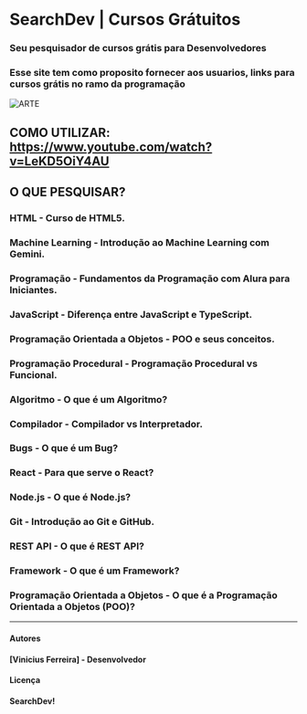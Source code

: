 # **SearchDev | Cursos Grátuitos**

### Seu pesquisador de cursos grátis para Desenvolvedores
### Esse site tem como proposito fornecer aos usuarios, links para cursos grátis no ramo da programação


![ARTE](https://github.com/user-attachments/assets/74a832fa-c85d-4040-b11e-337121af7d16)

## COMO UTILIZAR: https://www.youtube.com/watch?v=LeKD5OiY4AU

## O QUE PESQUISAR?

### HTML - Curso de HTML5.

### Machine Learning - Introdução ao Machine Learning com Gemini.

### Programação - Fundamentos da Programação com Alura para Iniciantes.

### JavaScript - Diferença entre JavaScript e TypeScript.

### Programação Orientada a Objetos - POO e seus conceitos.

### Programação Procedural - Programação Procedural vs Funcional.

### Algoritmo - O que é um Algoritmo?

### Compilador - Compilador vs Interpretador.

### Bugs - O que é um Bug?

### React - Para que serve o React?

### Node.js - O que é Node.js?

### Git - Introdução ao Git e GitHub.

### REST API - O que é REST API?

### Framework - O que é um Framework?

### Programação Orientada a Objetos - O que é a Programação Orientada a Objetos (POO)?



----------------------------------------------------------------------------------------



#### Autores
#### [Vinicius Ferreira] - Desenvolvedor

#### Licença
#### SearchDev!
